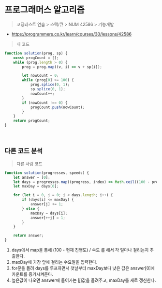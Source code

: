 # 프로그래머스 알고리즘

> 코딩테스트 연습 > 스택/큐 > NUM 42586 > 기능개발

- https://programmers.co.kr/learn/courses/30/lessons/42586

> 내 코드

```js
function solution(prog, sp) {
	const progCount = [];
	while (prog.length > 0) {
		prog = prog.map((v, i) => v + sp[i]);

		let nowCount = 0;
		while (prog[0] >= 100) {
			prog.splice(0, 1);
			sp.splice(0, 1);
			nowCount++;
		}
		if (nowCount !== 0) {
			progCount.push(nowCount);
		}
	}
	return progCount;
}
```

<br/>

## 다른 코드 분석

> 다른 사람 코드

```js
function solution(progresses, speeds) {
	let answer = [0];
	let days = progresses.map((progress, index) => Math.ceil((100 - progress) / speeds[index]));
	let maxDay = days[0];

	for (let i = 0, j = 0; i < days.length; i++) {
		if (days[i] <= maxDay) {
			answer[j] += 1;
		} else {
			maxDay = days[i];
			answer[++j] = 1;
		}
	}

	return answer;
}
```

1. days에서 map을 통해 (100 - 현재 진행도) / 속도 를 해서 각 얼마나 걸리는지 추출한다.
2. maxDay에 가장 앞에 걸리는 수요일을 입력한다.
3. for문을 돌려 days를 루프하면서 첫날부터 maxDay보다 낮은 값은 answer[0]에 카운트를 증가시켜준다.
4. 높은값이 나오면 answer에 들어가는 [j]값을 올려주고, maxDay를 새로 갱신한다.
